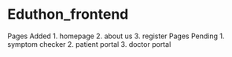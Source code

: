 # Eduthon_frontend
Pages Added 
      1. homepage
      2. about us
      3. register
Pages Pending
      1. symptom checker
      2. patient portal
      3. doctor portal
         
